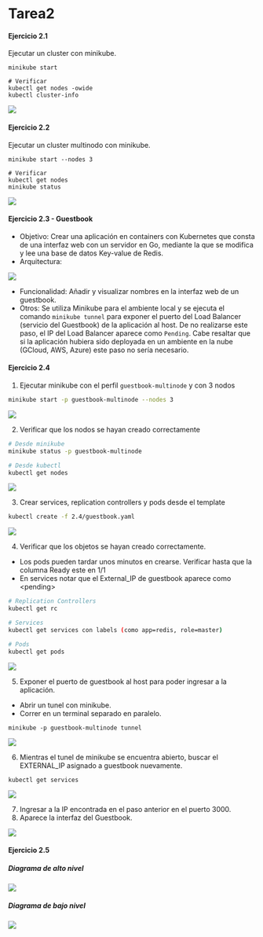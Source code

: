 # Tarea2

#### Ejercicio 2.1
Ejecutar un cluster con minikube.

```
minikube start

# Verificar
kubectl get nodes -owide
kubectl cluster-info
```

![](2.1/2_1.png)

#### Ejercicio 2.2
Ejecutar un cluster multinodo con minikube.

```
minikube start --nodes 3

# Verificar
kubectl get nodes
minikube status
```

![](2.2/2_2.png)

#### Ejercicio 2.3 - Guestbook

  * Objetivo: Crear una aplicación en containers con Kubernetes que consta de una interfaz web con un servidor en Go, mediante la que se modifica y lee una base de datos Key-value de Redis.
  * Arquitectura:

![](2.3/architecture.png)

  * Funcionalidad: Añadir y visualizar nombres en la interfaz web de un guestbook.
  * Otros: Se utiliza Minikube para el ambiente local y se ejecuta el comando `minikube tunnel` para exponer el puerto del Load Balancer (servicio del Guestbook) de la aplicación al host. De no realizarse este paso, el IP del Load Balancer aparece como `Pending`. Cabe resaltar que si la aplicación hubiera sido deployada en un ambiente en la nube (GCloud, AWS, Azure) este paso no sería necesario.

#### Ejercicio 2.4
1. Ejecutar minikube con el perfil `guestbook-multinode` y con 3 nodos
```sh
minikube start -p guestbook-multinode --nodes 3
```

![](2.4/minikube-start.png)

2. Verificar que los nodos se hayan creado correctamente
```sh
# Desde minikube
minikube status -p guestbook-multinode

# Desde kubectl
kubectl get nodes
```

![](2.4/verify-nodes.png)

3. Crear services, replication controllers y pods desde el template
```sh
kubectl create -f 2.4/guestbook.yaml
```

![](2.4/create.png)

4. Verificar que los objetos se hayan creado correctamente.
  - Los pods pueden tardar unos minutos en crearse. Verificar hasta que la columna Ready este en 1/1
  - En services notar que el External_IP de guestbook aparece como \<pending\>

```sh
# Replication Controllers
kubectl get rc

# Services
kubectl get services con labels (como app=redis, role=master)

# Pods
kubectl get pods
```

![](2.4/verify-create.png)

5. Exponer el puerto de guestbook al host para poder ingresar a la aplicación.
  - Abrir un tunel con minikube.
  - Correr en un terminal separado en paralelo.
```
minikube -p guestbook-multinode tunnel
```

![](2.4/minikube-tunnel.png)

6. Mientras el tunel de minikube se encuentra abierto, buscar el EXTERNAL_IP asignado a guestbook nuevamente.
```
kubectl get services
```

![](2.4/copy-ip.png)

7. Ingresar a la IP encontrada en el paso anterior en el puerto 3000.
8. Aparece la interfaz del Guestbook.

![](2.4/guestbook-web.png)

#### Ejercicio 2.5
##### Diagrama de alto nivel
![](2.5/2.5_alto.png)
##### Diagrama de bajo nivel
![](2.5/2.5_bajo.png)



